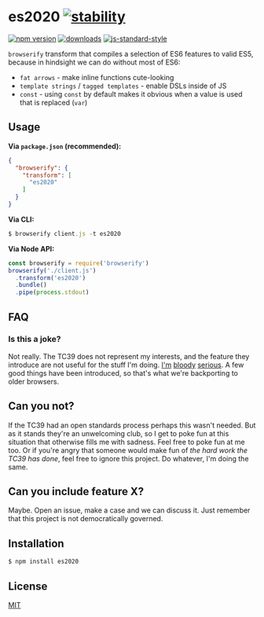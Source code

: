 # es2020 [![stability][0]][1]
[![npm version][2]][3] [![downloads][8]][9] [![js-standard-style][10]][11]

`browserify` transform that compiles a selection of ES6 features to valid ES5,
because in hindsight we can do without most of ES6:
- `fat arrows` - make inline functions cute-looking
- `template strings` / `tagged templates` - enable DSLs inside of JS
- `const` - using `const` by default makes it obvious when a value is used that
  is replaced (`var`)

## Usage
__Via `package.json` (recommended):__
```json
{
  "browserify": {
    "transform": [
      "es2020"
    ]
  }
}
```

__Via CLI:__
```js
$ browserify client.js -t es2020
```

__Via Node API:__
```js
const browserify = require('browserify')
browserify('./client.js')
  .transform('es2020')
  .bundle()
  .pipe(process.stdout)
```

## FAQ
### Is this a joke?
Not really. The TC39 does not represent my interests, and the feature they
introduce are not useful for the stuff I'm doing.
[I'm](https://github.com/whatwg/streams)
[bloody](https://docs.google.com/presentation/d/1H3E2ToJ8VHgZS8eS6bRv-vg5OksObj5wv6gyzJJwOK0/edit)
[serious](https://github.com/whatwg/loader). A few good things have been
introduced, so that's what we're backporting to older browsers.

## Can you not?
If the TC39 had an open standards process perhaps this wasn't needed. But as it
stands they're an unwelcoming club, so I get to poke fun at this situation that
otherwise fills me with sadness. Feel free to poke fun at me too. Or if you're
angry that someone would make fun of _the hard work the TC39 has done_, feel
free to ignore this project. Do whatever, I'm doing the same.

## Can you include feature X?
Maybe. Open an issue, make a case and we can discuss it. Just remember that this
project is not democratically governed.

## Installation
```sh
$ npm install es2020
```

## License
[MIT](https://tldrlegal.com/license/mit-license)

[0]: https://img.shields.io/badge/stability-experimental-orange.svg?style=flat-square
[1]: https://nodejs.org/api/documentation.html#documentation_stability_index
[2]: https://img.shields.io/npm/v/es2020.svg?style=flat-square
[3]: https://npmjs.org/package/es2020
[4]: https://img.shields.io/travis/yoshuawuyts/es2020/master.svg?style=flat-square
[5]: https://travis-ci.org/yoshuawuyts/es2020
[6]: https://img.shields.io/codecov/c/github/yoshuawuyts/es2020/master.svg?style=flat-square
[7]: https://codecov.io/github/yoshuawuyts/es2020
[8]: http://img.shields.io/npm/dm/es2020.svg?style=flat-square
[9]: https://npmjs.org/package/es2020
[10]: https://img.shields.io/badge/code%20style-standard-brightgreen.svg?style=flat-square
[11]: https://github.com/feross/standard
